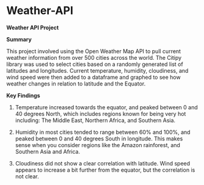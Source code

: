 # Weather-API
**Weather API Project**

**Summary**

This project involved using the Open Weather Map API to pull current weather information from over 500 cities across the world. The Citipy library was used to select cities based on a randomly generated list of latitudes and longitudes. Current temperature, humidity, cloudiness, and wind speed were then added to a dataframe and graphed to see how weather changes in relation to latitude and the Equator.

**Key Findings**

1. Temperature increased towards the equator, and peaked between 0 and 40 degrees North, which includes regions known for being very hot including: The Middle East, Northern Africa, and Southern Asia. 

2. Humidity in most cities tended to range between 60% and 100%, and peaked between 0 and 40 degrees South in longitude. This makes sense when you consider regions like the Amazon rainforest, and Southern Asia and Africa. 

3. Cloudiness did not show a clear correlation with latitude. Wind speed appears to increase a bit further from the equator, but the correlation is not clear. 